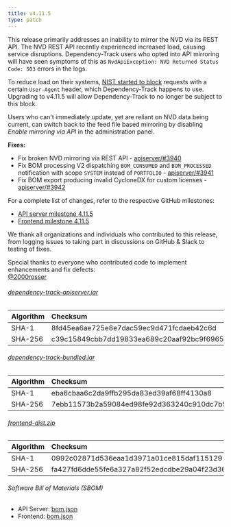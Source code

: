 ```yaml
---
title: v4.11.5
type: patch
---
```


This release primarily addresses an inability to mirror the NVD via its REST API. The NVD REST API recently experienced
increased load, causing service disruptions. Dependency-Track users who opted into API mirroring will have seen
symptoms of this as `NvdApiException: NVD Returned Status Code: 503` errors in the logs.

To reduce load on their systems, [NIST started to block](https://github.com/jeremylong/Open-Vulnerability-Project/issues/184#issuecomment-2214217254)
requests with a certain `User-Agent` header, which Dependency-Track happens to use. Upgrading to v4.11.5
will allow Dependency-Track to no longer be subject to this block.

Users who can't immediately update, yet are reliant on NVD data being current, can switch back to the
feed file based mirroring by disabling *Enable mirroring via API* in the administration panel.

**Fixes:**

* Fix broken NVD mirroring via REST API - [apiserver/#3940]
* Fix BOM processing V2 dispatching `BOM_CONSUMED` and `BOM_PROCESSED` notification with scope `SYSTEM` instead of `PORTFOLIO` - [apiserver/#3941]
* Fix BOM export producing invalid CycloneDX for custom licenses - [apiserver/#3942]

For a complete list of changes, refer to the respective GitHub milestones:

* [API server milestone 4.11.5](https://github.com/DependencyTrack/dependency-track/milestone/42?closed=1)
* [Frontend milestone 4.11.5](https://github.com/DependencyTrack/frontend/milestone/27?closed=1)

We thank all organizations and individuals who contributed to this release, from logging issues to taking part in discussions on GitHub & Slack to testing of fixes.

Special thanks to everyone who contributed code to implement enhancements and fix defects:  
[@2000rosser]

###### [dependency-track-apiserver.jar](https://github.com/DependencyTrack/dependency-track/releases/download/4.11.5/dependency-track-apiserver.jar)

| Algorithm | Checksum                                                         |
|:----------|:-----------------------------------------------------------------|
| SHA-1     | 8fd45ea6ae725e8e7dac59ec9d471fcdaeb42c6d                         |
| SHA-256   | c39c15849cbb7dd19833ea689c20aaf92bc9f6965b758961e1d2a01a2b09f86f |

###### [dependency-track-bundled.jar](https://github.com/DependencyTrack/dependency-track/releases/download/4.11.5/dependency-track-bundled.jar)

| Algorithm | Checksum                                                         |
|:----------|:-----------------------------------------------------------------|
| SHA-1     | eba6cbaa6c2da9ffb295da83ed39af68ff4130a8                         |
| SHA-256   | 7ebb11573b2a59084ed98fe92d363240c910dc7b5aa7ebeda64bee7d47089d9a |

###### [frontend-dist.zip](https://github.com/DependencyTrack/frontend/releases/download/4.11.5/frontend-dist.zip)

| Algorithm | Checksum                                                         |
|:----------|:-----------------------------------------------------------------|
| SHA-1     | 0992c02871d536eaa1d3971a01ce815daf115129                         |
| SHA-256   | fa427fd6dde55fe6a327a82f52edcdbe29a04f23d360742fe446b0c8e1714647 |

###### Software Bill of Materials (SBOM)

* API Server: [bom.json](https://github.com/DependencyTrack/dependency-track/releases/download/4.11.5/bom.json)
* Frontend: [bom.json](https://github.com/DependencyTrack/frontend/releases/download/4.11.5/bom.json)

[apiserver/#3940]: https://github.com/DependencyTrack/dependency-track/pull/3940
[apiserver/#3941]: https://github.com/DependencyTrack/dependency-track/pull/3941
[apiserver/#3942]: https://github.com/DependencyTrack/dependency-track/pull/3942

[@2000rosser]: https://github.com/2000rosser